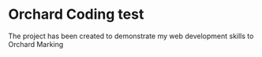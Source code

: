 # Orchard Coding test

The project has been created to demonstrate my web development skills to Orchard Marking
